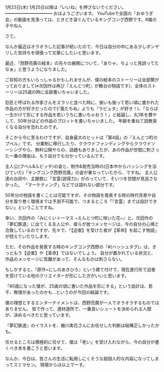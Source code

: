 1月23日(木) 1月25日以降は『いいね』を押さないでください。
━━━━━━━━━━━
おはようございます。
YouTubeで全国の『おゆうぎ会』の動画を見漁っては、ときどき涙ぐんでいるキングコング西野です。#誰の子やねん

さて。

なんか最近はオラオラした記事が続いたので、今日は自分の中にある少しボンヤリした気持ちを頑張って文章にしたいと思います。

最近、『西野亮廣の絵本』の先々の展開について、「ありゃ、ちょっと見誤ってたなぁ」と思うようになりました。

ご存知の方もいらっしゃるかもしれませんが、僕の絵本のストーリーは全部繋がっておりまして(※次回作は再び『えんとつ町』が舞台の物語です)、全体のストーリーは25歳の時に全部書いちゃいました。

巨匠と呼ばれる作家さんをズラリと並べた時に、揃いも揃って若い頃に書かれた作品の方が好きだったので(『風たちぬ』よりも『ラピュタ』が好き！)、「ならば一生かけて形にする作品を若いうちに書いちゃおう！」と結論し、丸1年を費やして、50年分ほどの作品のプロットを書いちゃいました。
年齢を重ねて説教臭くなる自分を恐れたのです。

そこから今に至るわけですが、自身最大のヒットは「第4話」の『えんとつ町のプペル』です。
分業制に移行したり、クラウドファンディングやらクラウドソーシングやら、無料公開やらの、話題もありましたが、あの作品が世間に刺さった一番の理由は、もう自分でも分かっているんです。

主人公(プペル&ルビッチ)の姿と、制作&発売当時の(日本中からバッシングを浴びていた)「キングコング西野亮廣」の姿が重なっていたから、ですね。
主人公達の台詞や、主題歌に『言霊(説得力)』がのっていて、そいつを世間が見逃さなかった。
「マーケティング」などでは語れない部分です。

50年分の物語を書くことは可能ですが、その物語を発表する時の時代背景や自分を取り巻く環境までは予測不可能で、つまるところ「『言霊』までは設計できない」ということですね。

幸い、次回作の『みにくいトーマス ~えんとつ町に咲いた花~』と、次回作の『夢幻鉄道』に出てくる主人公や、彼らが放つメッセージは、今の自分の心境と合致しているのですが、先々で、「【迫害】を受けた者が【革命】を起こす物語」が控えていたりします。

ただ、その作品を発表する時のキングコング西野の『#(ハッシュタグ)』は、きっともう【迫害】や【革命】ではないでしょう。
自分が置かれている状況と、作品のメッセージに乖離があって、そんなものは刺さらない。

もしかすると、『原作=にしのあきひろ』という建て付けで、現在進行形で迫害を受けている他のクリエイターが形にした方がいいと思います。

「80歳になった僕が、25歳の頃に書いた作品を形にする」という設計は、若干、無理があったのかも…というのが今回の結論です。

僕の理想とするエンターテイメントは、西野亮廣が一人でオラオラするものではありません。
皆で作って、適材適所で、一番良いシュートを決められる人間が、決めるべきだと思っています。

『夢幻鉄道』のイラストを、蜷川実花さんにお任せした判断は結構正しかったかも。

任せるところは積極的に任せて、僕は「老い」を受け入れながら、今の自分が書くべき本を書こうと思います。

なんか、今日は、皆さんの生活に転用しにくそうな超個人的な内容になってしまってスミマセン。
現場からは以上でーす。
